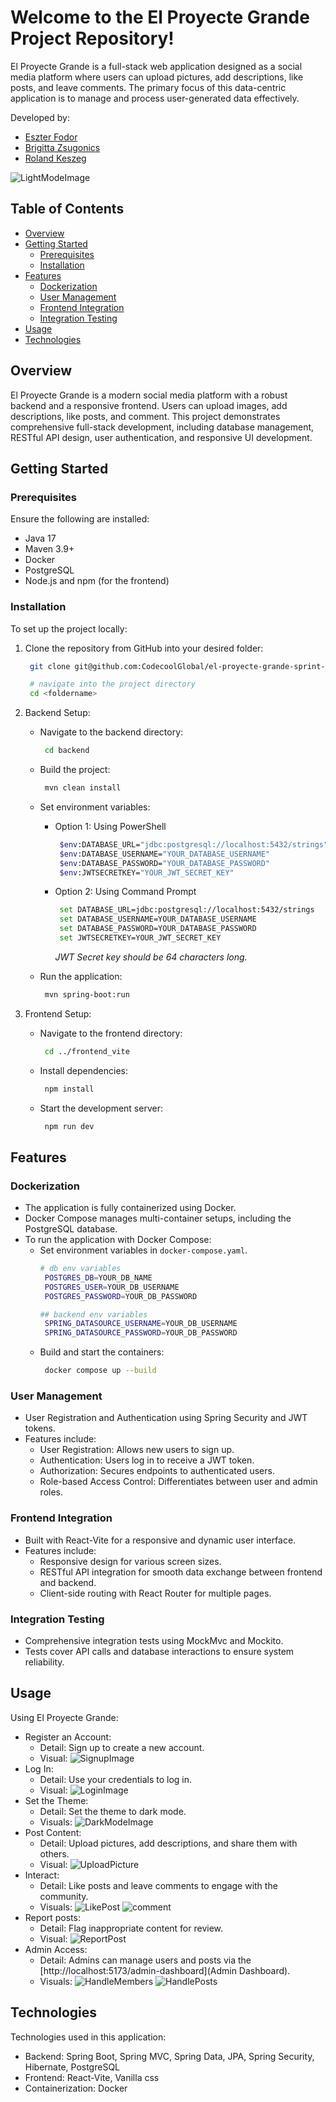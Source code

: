 # Welcome to the El Proyecte Grande Project Repository!

El Proyecte Grande is a full-stack web application designed as a social media platform where users can upload pictures, add descriptions, like posts, and leave comments. The primary focus of this data-centric application is to manage and process user-generated data effectively.

Developed by:
- [Eszter Fodor](https://github.com/eszti9902)
- [Brigitta Zsugonics](https://github.com/zsbrigi)
- [Roland Keszeg](https://github.com/keszegroland)

![LightModeImage](.//ImagesReadme/epg_lightMode.png) 

## Table of Contents
- [Overview](#overview)
- [Getting Started](#getting-Started)
  - [Prerequisites](#prerequisites)
  - [Installation](#installation)
- [Features](#features)
  - [Dockerization](#dockerization)
  - [User Management](#user-management)
  - [Frontend Integration](#frontend-integration)
  - [Integration Testing](#integration-testing)
- [Usage](#usage)
- [Technologies](#technologies)

## Overview
El Proyecte Grande is a modern social media platform with a robust backend and a responsive frontend. Users can upload images, add descriptions, like posts, and comment. This project demonstrates comprehensive full-stack development, including database management, RESTful API design, user authentication, and responsive UI development.

## Getting Started
  ### Prerequisites
  Ensure the following are installed:
  - Java 17
  - Maven 3.9+
  - Docker
  - PostgreSQL
  - Node.js and npm (for the frontend)

  ### Installation
  To set up the project locally:
1. Clone the repository from GitHub into your desired folder:
   ```bash
    git clone git@github.com:CodecoolGlobal/el-proyecte-grande-sprint-1-java-keszegroland.git

    # navigate into the project directory
    cd <foldername>
   ```

2. Backend Setup:
   - Navigate to the backend directory:
     ```bash
      cd backend
     ```

   - Build the project:
     ```bash
      mvn clean install
     ```

   - Set environment variables:
     - Option 1: Using PowerShell
       ```bash
        $env:DATABASE_URL="jdbc:postgresql://localhost:5432/strings"
        $env:DATABASE_USERNAME="YOUR_DATABASE_USERNAME"
        $env:DATABASE_PASSWORD="YOUR_DATABASE_PASSWORD"
        $env:JWTSECRETKEY="YOUR_JWT_SECRET_KEY"
       ```

     - Option 2: Using Command Prompt
       ```bash
        set DATABASE_URL=jdbc:postgresql://localhost:5432/strings
        set DATABASE_USERNAME=YOUR_DATABASE_USERNAME
        set DATABASE_PASSWORD=YOUR_DATABASE_PASSWORD
        set JWTSECRETKEY=YOUR_JWT_SECRET_KEY
       ```
       *JWT Secret key should be 64 characters long.*

   - Run the application:
     ```bash
      mvn spring-boot:run
     ```

3. Frontend Setup:
   - Navigate to the frontend directory:
     ```bash
      cd ../frontend_vite
     ```

   - Install dependencies:
     ```bash
      npm install
     ```

   - Start the development server:
       ```bash
        npm run dev
       ```

## Features
  ### Dockerization
  - The application is fully containerized using Docker.
  - Docker Compose manages multi-container setups, including the PostgreSQL database.
  - To run the application with Docker Compose:
    - Set environment variables in `docker-compose.yaml`.
        ```bash
        # db env variables
         POSTGRES_DB=YOUR_DB_NAME
         POSTGRES_USER=YOUR_DB_USERNAME
         POSTGRES_PASSWORD=YOUR_DB_PASSWORD

        ## backend env variables
         SPRING_DATASOURCE_USERNAME=YOUR_DB_USERNAME
         SPRING_DATASOURCE_PASSWORD=YOUR_DB_PASSWORD
        ```
    - Build and start the containers:
        ```bash
         docker compose up --build
        ```

  ### User Management
  - User Registration and Authentication using Spring Security and JWT tokens.
  - Features include:
    - User Registration: Allows new users to sign up.
    - Authentication: Users log in to receive a JWT token.
    - Authorization: Secures endpoints to authenticated users.
    - Role-based Access Control: Differentiates between user and admin roles.

  ### Frontend Integration
  - Built with React-Vite for a responsive and dynamic user interface.
  - Features include:
    - Responsive design for various screen sizes.
    - RESTful API integration for smooth data exchange between frontend and backend.
    - Client-side routing with React Router for multiple pages.

  ### Integration Testing
  - Comprehensive integration tests using MockMvc and Mockito.
  - Tests cover API calls and database interactions to ensure system reliability.

## Usage
Using El Proyecte Grande:
  - Register an Account:
    - Detail: Sign up to create a new account.
    - Visual: ![SignupImage](.//ImagesReadme/epg_signup.png)
  - Log In:
    - Detail: Use your credentials to log in.
    - Visual: ![LoginImage](.//ImagesReadme/epg_login.png)
  - Set the Theme:
    - Detail: Set the theme to dark mode.
    - Visuals: ![DarkModeImage](.//ImagesReadme/epg_darkMode.png)
  - Post Content:
    - Detail: Upload pictures, add descriptions, and share them with others.
    - Visual: ![UploadPicture](.//ImagesReadme/epg_uploadPicture.png)
  - Interact:
    - Detail: Like posts and leave comments to engage with the community.
    - Visuals: ![LikePost](.//ImagesReadme/epg_likePost.png) ![comment](.//ImagesReadme/epg_comment.png)
  - Report posts:
    - Detail: Flag inappropriate content for review.
    - Visual: ![ReportPost](.//ImagesReadme/epg_reportPost.png)
  - Admin Access:
    - Detail: Admins can manage users and posts via the [http://localhost:5173/admin-dashboard](Admin Dashboard).
    - Visuals: ![HandleMembers](.//ImagesReadme/epg_handleMembers.png) ![HandlePosts](.//ImagesReadme/epg_handlePosts.png)

## Technologies
Technologies used in this application:
  - Backend: Spring Boot, Spring MVC, Spring Data, JPA, Spring Security, Hibernate, PostgreSQL
  - Frontend: React-Vite, Vanilla css
  - Containerization: Docker